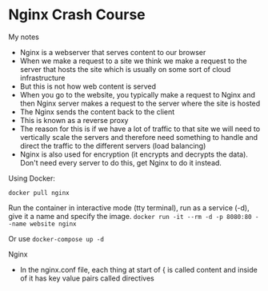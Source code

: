 # Nginx Crash Course

My notes

- Nginx is a webserver that serves content to our browser
- When we make a request to a site we think we make a request to the server that hosts the site which is usually on some sort of cloud infrastructure
- But this is not how web content is served
- When you go to the website, you typically make a request to Nginx and then Nginx server makes a request to the server where the site is hosted
- The Nginx sends the content back to the client
- This is known as a reverse proxy
- The reason for this is if we have a lot of traffic to that site we will need to vertically scale the servers and therefore need something to handle and direct the traffic to the different servers (load balancing)
- Nginx is also used for encryption (it encrypts and decrypts the data). Don't need every server to do this, get Nginx to do it instead.

Using Docker:

```docker pull nginx```

Run the container in interactive mode (tty terminal), run as a service (-d), give it a name and specify the image.
```docker run -it --rm -d -p 8080:80 --name website nginx```

Or use
``` docker-compose up -d ```


Nginx
- In the nginx.conf file, each thing at start of { is called content and inside of it has key value pairs called directives